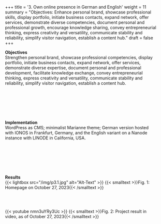 +++
title = '3. Own online presence in German and English'
weight = 11
summary = "Objectives: Enhance personal brand, showcase professional skills, display portfolio, initiate business contacts, expand network, offer services, demonstrate diverse competencies, document personal and professional growth, encourage knowledge sharing, convey entrepreneurial thinking, express creativity and versatility, communicate stability and reliability, simplify visitor navigation, establish a content hub."
draft = false
+++

**Objectives**  
Strengthen personal brand, showcase professional competencies, display portfolio, initiate business contacts, expand network, offer services, demonstrate diverse expertise, document personal and professional development, facilitate knowledge exchange, convey entrepreneurial thinking, express creativity and versatility, communicate stability and reliability, simplify visitor navigation, establish a content hub.  

</br></br>  
</br></br> 

**Implementation**  
WordPress as CMS; minimalist Marianne theme; German version hosted with IONOS in Frankfurt, Germany, and the English variant on a Nanode instance with LINODE in California, USA.

</br></br>  
</br></br> 

**Results**  
{{< lightbox src="/img/p3.1.jpg" alt="Alt-Text" >}}
{{< smalltext >}}Fig. 1: Homepage on October 27, 2023{{< /smalltext >}}

</br></br>  


{{< youtube nmn3uYRy3Uc >}}
{{< smalltext >}}Fig. 2: Project result in video, as of October 27, 2023{{< /smalltext >}}




